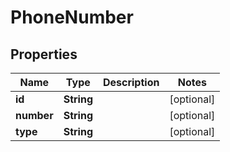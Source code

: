 

# PhoneNumber


## Properties

| Name | Type | Description | Notes |
|------------ | ------------- | ------------- | -------------|
|**id** | **String** |  |  [optional] |
|**number** | **String** |  |  [optional] |
|**type** | **String** |  |  [optional] |



